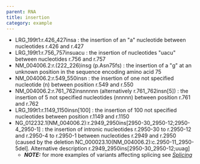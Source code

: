```yaml
---
parent: RNA
title: insertion
category: example
---
```


*	LRG\_199t1:r.426\_427insa
	:	the insertion of an "a" nucleotide between nucleotides r.426 and r.427 
*	LRG\_199t1:r.756\_757insuacu
	:	the insertion of nucleotides "uacu" between nucleotides r.756 and r.757
*	NM\_004006.2:r.(222\_226)insg (p.Asn75fs)
	:	the insertion of a "g" at an unknown position in the sequence encoding amino acid 75
*	NM\_004006.2:r.549\_550insn 
	:	the insertion of one not specified nucleotide (n) between position r.549 and r.550
*	NM\_004006.2:r.761\_762insnnnnn (alternatively r.761\_762insn[5])
	: the insertion of 5 not specified nucleotides (nnnnn) between position r.761 and r.762
*	LRG\_199t1:r.1149\_1150insn[100]
	:	the insertion of 100 not specified nucleotides between position r.1149 and r.1150
*	NG\_012232.1(NM\_004006.2):r.2949\_2950ins[2950-30\_2950-12;2950-4\_2950-1]
	: 	the insertion of intronic nucleotides r.2950-30 to r.2950-12 and r.2950-4 to r.2950-1 between nucleotides r.2949 and r.2950 (caused by the deletion NC\_000023.10(NM\_004006.2):c.2950-11\_2950-5del]. Alternative description r.2949\_2950ins[2950-30\_2950-12;uuag]
	*	_**NOTE:**_	for more examples of variants affecting splicing see [_Splicing_](/recommendations/RNA/variant/splicing/)
